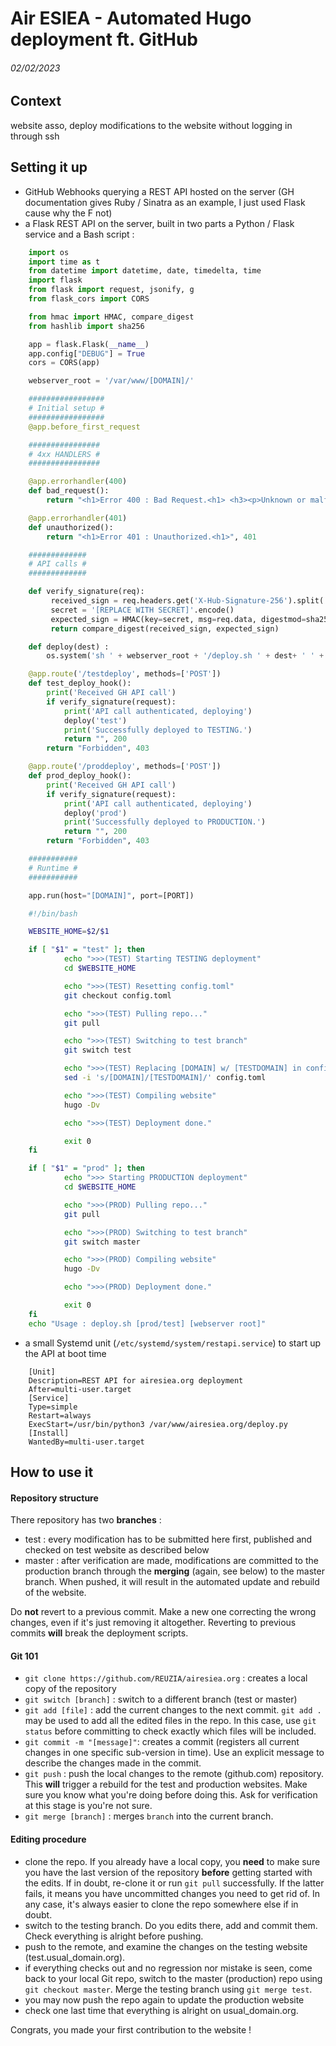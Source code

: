 # Air ESIEA - Automated Hugo deployment ft. GitHub
###### 02/02/2023

## Context
website asso, deploy modifications to the website without logging in through ssh

## Setting it up
- GitHub Webhooks querying a REST API hosted on the server (GH documentation
  gives Ruby / Sinatra as an example, I just used Flask cause why the F not)
- a Flask REST API on the server, built in two parts a Python / Flask service
  and a Bash script :

```python
	import os
	import time as t
	from datetime import datetime, date, timedelta, time
	import flask
	from flask import request, jsonify, g
	from flask_cors import CORS

	from hmac import HMAC, compare_digest
	from hashlib import sha256

	app = flask.Flask(__name__)
	app.config["DEBUG"] = True
	cors = CORS(app)

	webserver_root = '/var/www/[DOMAIN]/'

	#################
	# Initial setup #
	#################
	@app.before_first_request

	################
	# 4xx HANDLERS #
	################

	@app.errorhandler(400)
	def bad_request():
		return "<h1>Error 400 : Bad Request.<h1> <h3><p>Unknown or malformed API call. RTFM.</p></h3>", 400

	@app.errorhandler(401)
	def unauthorized():
		return "<h1>Error 401 : Unauthorized.<h1>", 401

	#############
	# API calls #
	#############

	def verify_signature(req):
		 received_sign = req.headers.get('X-Hub-Signature-256').split('sha256=')[-1].strip()
		 secret = '[REPLACE WITH SECRET]'.encode()
		 expected_sign = HMAC(key=secret, msg=req.data, digestmod=sha256).hexdigest()
		 return compare_digest(received_sign, expected_sign)

	def deploy(dest) :
		os.system('sh ' + webserver_root + '/deploy.sh ' + dest+ ' ' + webserver_root)

	@app.route('/testdeploy', methods=['POST'])
	def test_deploy_hook(): 
		print('Received GH API call')
		if verify_signature(request):
			print('API call authenticated, deploying')
			deploy('test')
			print('Successfully deployed to TESTING.')
			return "", 200
		return "Forbidden", 403

	@app.route('/proddeploy', methods=['POST'])
	def prod_deploy_hook(): 
		print('Received GH API call')
		if verify_signature(request):
			print('API call authenticated, deploying')
			deploy('prod')
			print('Successfully deployed to PRODUCTION.')
			return "", 200
		return "Forbidden", 403

	###########
	# Runtime #
	###########

	app.run(host="[DOMAIN]", port=[PORT])
```

```bash
	#!/bin/bash

	WEBSITE_HOME=$2/$1

	if [ "$1" = "test" ]; then
			echo ">>>(TEST) Starting TESTING deployment"
			cd $WEBSITE_HOME

			echo ">>>(TEST) Resetting config.toml"
			git checkout config.toml

			echo ">>>(TEST) Pulling repo..."
			git pull

			echo ">>>(TEST) Switching to test branch"
			git switch test

			echo ">>>(TEST) Replacing [DOMAIN] w/ [TESTDOMAIN] in config.toml"
			sed -i 's/[DOMAIN]/[TESTDOMAIN]/' config.toml

			echo ">>>(TEST) Compiling website"
			hugo -Dv

			echo ">>>(TEST) Deployment done."

			exit 0
	fi

	if [ "$1" = "prod" ]; then
			echo ">>> Starting PRODUCTION deployment"
			cd $WEBSITE_HOME

			echo ">>>(PROD) Pulling repo..."
			git pull

			echo ">>>(PROD) Switching to test branch"
			git switch master

			echo ">>>(PROD) Compiling website"
			hugo -Dv

			echo ">>>(PROD) Deployment done."

			exit 0
	fi
	echo "Usage : deploy.sh [prod/test] [webserver root]"
```
- a small Systemd unit (`/etc/systemd/system/restapi.service`) to start up the
  API at boot time 

```
	[Unit]
	Description=REST API for airesiea.org deployment
	After=multi-user.target
	[Service]
	Type=simple
	Restart=always
	ExecStart=/usr/bin/python3 /var/www/airesiea.org/deploy.py
	[Install]
	WantedBy=multi-user.target
```

## How to use it

#### Repository structure
There repository has two **branches** : 
- test : every modification has to be submitted here first, published and
  checked on test website as described below
- master : after verification are made, modifications are committed to the
  production branch through the **merging** (again, see below) to the master
  branch. When pushed, it will result in the automated update and rebuild of
  the website.

Do **not** revert to a previous commit. Make a new one correcting the wrong
changes, even if it's just removing it altogether. Reverting to previous
commits **will** break the deployment scripts.

#### Git 101
- `git clone https://github.com/REUZIA/airesiea.org` : creates a local copy of the repository
- `git switch [branch]` : switch to a different branch (test or master)
- `git add [file]` : add the current changes to the next commit. `git add .`
  may be used to add all the edited files in the repo. In this case, use `git
  status` before committing to check exactly which files will be included.
- `git commit -m "[message]"`: creates a commit (registers all current changes
  in one specific sub-version in time). Use an explicit message to describe the
  changes made in the commit.
- `git push` : push the local changes to the remote (github.com) repository.
  This **will** trigger a rebuild for the test and production websites. Make
  sure you know what you're doing before doing this. Ask for verification at
  this stage is you're not sure.
- `git merge [branch]` : merges `branch` into the current branch. 

#### Editing procedure
- clone the repo. If you already have a local copy, you **need** to make sure
  you have the last version of the repository **before** getting started with
  the edits. If in doubt, re-clone it or run `git pull` successfully. If the
  latter fails, it means you have uncommitted changes you need to get rid of. 
  In any case, it's always easier to clone the repo somewhere else if in doubt.
- switch to the testing branch. Do you edits there, add and commit them. Check
  everything is alright before pushing.
- push to the remote, and examine the changes on the testing website
  (test.usual_domain.org).
- if everything checks out and no regression nor mistake is seen, come back to
  your local Git repo, switch to the master (production) repo using `git
  checkout master`. Merge the testing branch using `git merge test`.
- you may now push the repo again to update the production website
- check one last time that everything is alright on usual_domain.org.

Congrats, you made your first contribution to the website !
